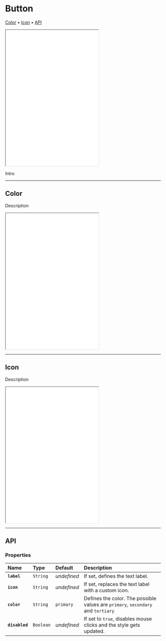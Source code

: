 # Button

[Color](components/button#color) • [Icon](components/button#icon) • [API](components/button#api)

<iframe src="./assets/demos/button/main.html" height="440px"></iframe>

Intro 

---

## Color

Description

<iframe src="./assets/demos/button/color.html" height="440px"></iframe>

---

## Icon

Description

<iframe src="./assets/demos/button/icon.html" height="440px"></iframe>

---

## API

### Properties

| Name | Type | Default | Description |
| :-- | :-- | :-- | :-- |
| **`label`** | `String` | _undefined_ | If set, defines the text label. |
| **`icon`** | `String` | _undefined_ | If set, replaces the text label with a custom icon. |
| **`color`** | `String` | `primary` | Defines the color. The possible values are `primary`, `secondary` and `tertiary` |
| **`disabled`** | `Boolean` | _undefined_ | If set to `true`, disables mouse clicks and the style gets updated. |